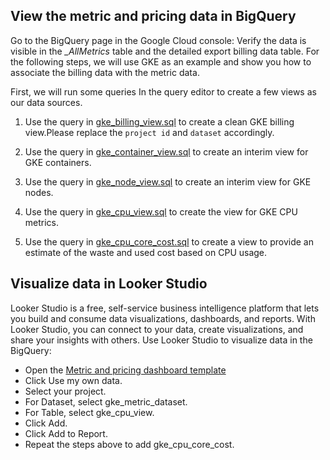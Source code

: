 ## View the metric and pricing data in BigQuery

Go to the BigQuery page in the Google Cloud console:
Verify the data is visible in the *_AllMetrics* table and the detailed export billing data table. For the following steps, we will use GKE as an example and show you how to associate the billing data with the metric data.

First, we will run some queries In the query editor to create a few views as our data sources.

1) Use the query in [gke_billing_view.sql](./gke_billing_view.sql) to create a clean GKE billing view.Please replace the `project id` and `dataset` accordingly.

2) Use the query in [gke_container_view.sql](./gke_container_view.sql) to create an interim view for GKE containers. 

3) Use the query in [gke_node_view.sql](./gke_node_view.sql) to create an interim view for GKE nodes.

4) Use the query in [gke_cpu_view.sql](./gke_cpu_view.sql) to create the view for GKE CPU metrics.

5) Use the query in [gke_cpu_core_cost.sql](./gke_cpu_core_cost.sql) to create a view to provide an estimate of the waste and used cost based on CPU usage.


## Visualize data in Looker Studio

Looker Studio is a free, self-service business intelligence platform that lets you build and consume data visualizations, dashboards, and reports. With Looker Studio, you can connect to your data, create visualizations, and share your insights with others.
Use Looker Studio to visualize data in the BigQuery:

* Open the [Metric and pricing dashboard template](https://lookerstudio.google.com/reporting/e426208d-e31e-4910-ba30-c8425957568f/page/BLaAD/preview)
* Click Use my own data.
* Select your project.
* For Dataset, select gke_metric_dataset.
* For Table, select gke_cpu_view.
* Click Add.
* Click Add to Report.
* Repeat the steps above to add gke_cpu_core_cost.